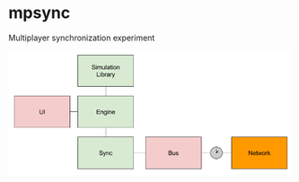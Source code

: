 # mpsync
Multiplayer synchronization experiment

![Components](https://raw.githubusercontent.com/drxaos/mpsync/master/components.png)
